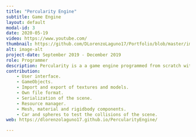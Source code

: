 ```yaml
---
title: "Percularity Engine"
subtitle: Game Engine
layout: default
modal-id: 3
date: 2020-05-19
video: https://www.youtube.com/
thumbnail: https://github.com/DLorenzoLaguno17/Portfolio/blob/master/img/portfolio/Percularity.gif?raw=true
alt: image-alt
project-date: September 2019 - December 2019
role: Programmer
description: Percularity is a a game engine programmed from scratch with C++ using open third-party libraries. It was developed in third course by two students. The purpouse of the subject was to build a game engine useful enough it could allow us to develop a game with the whole class as a big team. Using pairs, each team developed their own version of the program with the idea of mergeing the best parts of each of them into the best game engine we could get.
contribution: 
    - User interface.
    - GameObjects.
    - Import and export of textures and models.
    - Own file format.
    - Serialization of the scene.
    - Resource manager.
    - Mesh, material and rigidbody components.
    - Car and spheres to test the collisions of the scene.
web: https://dlorenzolaguno17.github.io/PercularityEngine/

---
```

